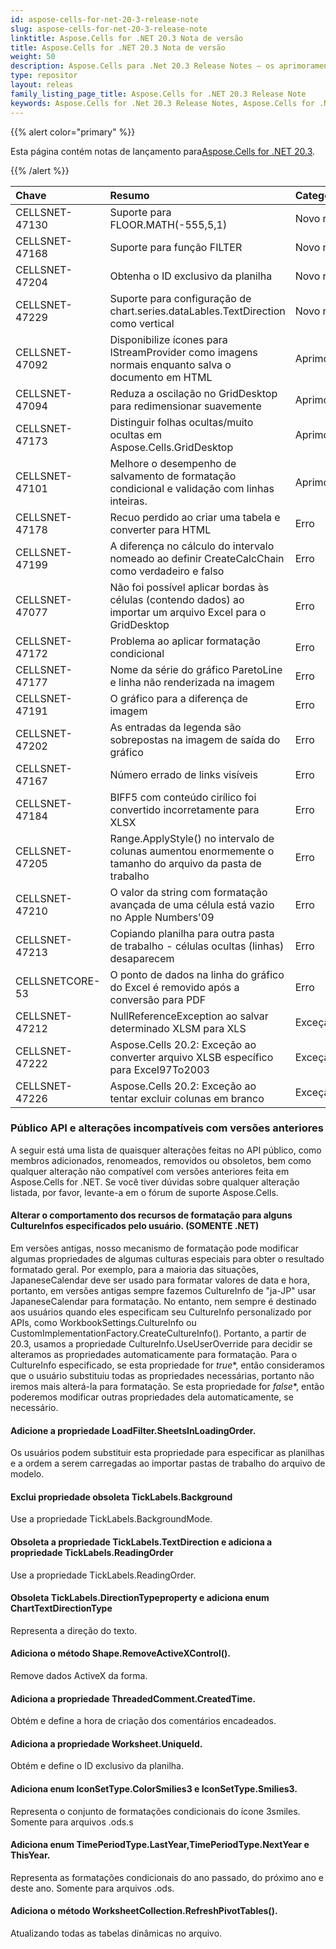 ```yaml
---
id: aspose-cells-for-net-20-3-release-note
slug: aspose-cells-for-net-20-3-release-note
linktitle: Aspose.Cells for .NET 20.3 Nota de versão
title: Aspose.Cells for .NET 20.3 Nota de versão
weight: 50
description: Aspose.Cells para .Net 20.3 Release Notes – os aprimoramentos, novos recursos e correções mais recentes
type: repositor
layout: releas
family_listing_page_title: Aspose.Cells for .NET 20.3 Release Note
keywords: Aspose.Cells for .Net 20.3 Release Notes, Aspose.Cells for .Net 20.3 updates and fixe
---
```

{{% alert color="primary" %}} 

 Esta página contém notas de lançamento para[Aspose.Cells for .NET 20.3](https://www.nuget.org/packages/Aspose.Cells/20.3.0).

{{% /alert %}} 

|**Chave**|**Resumo**|**Categoria**|
| :- | :- | :- |
|CELLSNET-47130|Suporte para FLOOR.MATH(-555,5,1)|Novo recurso|
|CELLSNET-47168|Suporte para função FILTER|Novo recurso|
|CELLSNET-47204|Obtenha o ID exclusivo da planilha|Novo recurso|
|CELLSNET-47229|Suporte para configuração de chart.series.dataLables.TextDirection como vertical|Novo recurso|
|CELLSNET-47092|Disponibilize ícones para IStreamProvider como imagens normais enquanto salva o documento em HTML|Aprimoramento|
|CELLSNET-47094|Reduza a oscilação no GridDesktop para redimensionar suavemente|Aprimoramento|
|CELLSNET-47173|Distinguir folhas ocultas/muito ocultas em Aspose.Cells.GridDesktop|Aprimoramento|
|CELLSNET-47101|Melhore o desempenho de salvamento de formatação condicional e validação com linhas inteiras.|Aprimoramento|
|CELLSNET-47178|Recuo perdido ao criar uma tabela e converter para HTML|Erro|
|CELLSNET-47199|A diferença no cálculo do intervalo nomeado ao definir CreateCalcChain como verdadeiro e falso|Erro|
|CELLSNET-47077|Não foi possível aplicar bordas às células (contendo dados) ao importar um arquivo Excel para o GridDesktop|Erro|
|CELLSNET-47172|Problema ao aplicar formatação condicional|Erro|
|CELLSNET-47177|Nome da série do gráfico ParetoLine e linha não renderizada na imagem|Erro|
|CELLSNET-47191|O gráfico para a diferença de imagem|Erro|
|CELLSNET-47202|As entradas da legenda são sobrepostas na imagem de saída do gráfico|Erro|
|CELLSNET-47167|Número errado de links visíveis|Erro|
|CELLSNET-47184|BIFF5 com conteúdo cirílico foi convertido incorretamente para XLSX|Erro|
|CELLSNET-47205|Range.ApplyStyle() no intervalo de colunas aumentou enormemente o tamanho do arquivo da pasta de trabalho|Erro|
|CELLSNET-47210|O valor da string com formatação avançada de uma célula está vazio no Apple Numbers'09|Erro|
|CELLSNET-47213|Copiando planilha para outra pasta de trabalho - células ocultas (linhas) desaparecem|Erro|
|CELLSNETCORE-53|O ponto de dados na linha do gráfico do Excel é removido após a conversão para PDF|Erro|
|CELLSNET-47212|NullReferenceException ao salvar determinado XLSM para XLS|Exceção|
|CELLSNET-47222|Aspose.Cells 20.2: Exceção ao converter arquivo XLSB específico para Excel97To2003|Exceção|
|CELLSNET-47226|Aspose.Cells 20.2: Exceção ao tentar excluir colunas em branco|Exceção|
###  **Público API e alterações incompatíveis com versões anteriores**
A seguir está uma lista de quaisquer alterações feitas no API público, como membros adicionados, renomeados, removidos ou obsoletos, bem como qualquer alteração não compatível com versões anteriores feita em Aspose.Cells for .NET. Se você tiver dúvidas sobre qualquer alteração listada, por favor, levante-a em o fórum de suporte Aspose.Cells.
####  **Alterar o comportamento dos recursos de formatação para alguns CultureInfos especificados pelo usuário. (SOMENTE .NET)**
Em versões antigas, nosso mecanismo de formatação pode modificar algumas propriedades de algumas culturas especiais para obter o resultado formatado geral. Por exemplo, para a maioria das situações, JapaneseCalendar deve ser usado para formatar valores de data e hora, portanto, em versões antigas sempre fazemos CultureInfo de "ja-JP" usar JapaneseCalendar para formatação. No entanto, nem sempre é destinado aos usuários quando eles especificam seu CultureInfo personalizado por APIs, como WorkbookSettings.CultureInfo ou CustomImplementationFactory.CreateCultureInfo(). Portanto, a partir de 20.3, usamos a propriedade CultureInfo.UseUserOverride para decidir se alteramos as propriedades automaticamente para formatação. Para o CultureInfo especificado, se esta propriedade for *true**, então consideramos que o usuário substituiu todas as propriedades necessárias, portanto não iremos mais alterá-la para formatação. Se esta propriedade for *false**, então poderemos modificar outras propriedades dela automaticamente, se necessário.
####  **Adicione a propriedade LoadFilter.SheetsInLoadingOrder.**
Os usuários podem substituir esta propriedade para especificar as planilhas e a ordem a serem carregadas ao importar pastas de trabalho do arquivo de modelo.
####  **Exclui propriedade obsoleta TickLabels.Background**
Use a propriedade TickLabels.BackgroundMode.
####  **Obsoleta a propriedade TickLabels.TextDirection e adiciona a propriedade TickLabels.ReadingOrder**
Use a propriedade TickLabels.ReadingOrder.
####  **Obsoleta TickLabels.DirectionTypeproperty e adiciona enum ChartTextDirectionType**
Representa a direção do texto.
####  **Adiciona o método Shape.RemoveActiveXControl().**
Remove dados ActiveX da forma.
####  **Adiciona a propriedade ThreadedComment.CreatedTime.**
Obtém e define a hora de criação dos comentários encadeados.
####  **Adiciona a propriedade Worksheet.UniqueId.**
Obtém e define o ID exclusivo da planilha.
####  **Adiciona enum IconSetType.ColorSmilies3 e IconSetType.Smilies3.**
Representa o conjunto de formatações condicionais do ícone 3smiles. Somente para arquivos .ods.s
####  **Adiciona enum TimePeriodType.LastYear,TimePeriodType.NextYear e ThisYear.**
Representa as formatações condicionais do ano passado, do próximo ano e deste ano. Somente para arquivos .ods.
####  **Adiciona o método WorksheetCollection.RefreshPivotTables().**
Atualizando todas as tabelas dinâmicas no arquivo.
